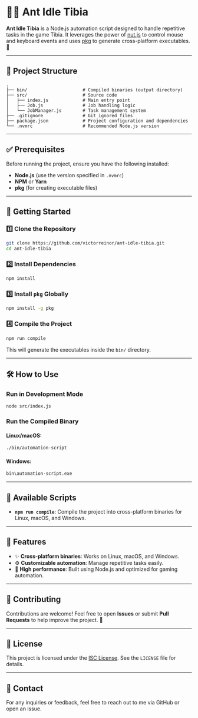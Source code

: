 # 🧙‍♂️ Ant Idle Tibia

**Ant Idle Tibia** is a Node.js automation script designed to handle repetitive tasks in the game Tibia. It leverages the power of [nut.js](https://github.com/nut-tree/nut.js) to control mouse and keyboard events and uses [pkg](https://github.com/vercel/pkg) to generate cross-platform executables. 🚀

---

## 📂 Project Structure

```
.
├── bin/                     # Compiled binaries (output directory)
├── src/                     # Source code
│   ├── index.js             # Main entry point
│   ├── Job.js               # Job handling logic
│   └── JobManager.js        # Task management system
├── .gitignore               # Git ignored files
├── package.json             # Project configuration and dependencies
└── .nvmrc                   # Recommended Node.js version
```

---

## ✅ Prerequisites

Before running the project, ensure you have the following installed:

- **Node.js** (use the version specified in `.nvmrc`)
- **NPM** or **Yarn**
- **pkg** (for creating executable files)

---

## 🚀 Getting Started

### 1️⃣ Clone the Repository

```bash
git clone https://github.com/victorreinor/ant-idle-tibia.git
cd ant-idle-tibia
```

### 2️⃣ Install Dependencies

```bash
npm install
```

### 3️⃣ Install `pkg` Globally

```bash
npm install -g pkg
```

### 4️⃣ Compile the Project

```bash
npm run compile
```

This will generate the executables inside the `bin/` directory.

---

## 🛠️ How to Use

### Run in Development Mode

```bash
node src/index.js
```

### Run the Compiled Binary

#### Linux/macOS:
```bash
./bin/automation-script
```

#### Windows:
```cmd
bin\automation-script.exe
```

---

## 🔧 Available Scripts

- **`npm run compile`**: Compile the project into cross-platform binaries for Linux, macOS, and Windows.

---

## 🌟 Features

- ✨ **Cross-platform binaries**: Works on Linux, macOS, and Windows.
- ⚙️ **Customizable automation**: Manage repetitive tasks easily.
- 🚀 **High performance**: Built using Node.js and optimized for gaming automation.

---

## 🤝 Contributing

Contributions are welcome! Feel free to open **Issues** or submit **Pull Requests** to help improve the project. 🙌

---

## 📜 License

This project is licensed under the [ISC License](https://opensource.org/licenses/ISC). See the `LICENSE` file for details.

---

## 📧 Contact

For any inquiries or feedback, feel free to reach out to me via GitHub or open an issue.
